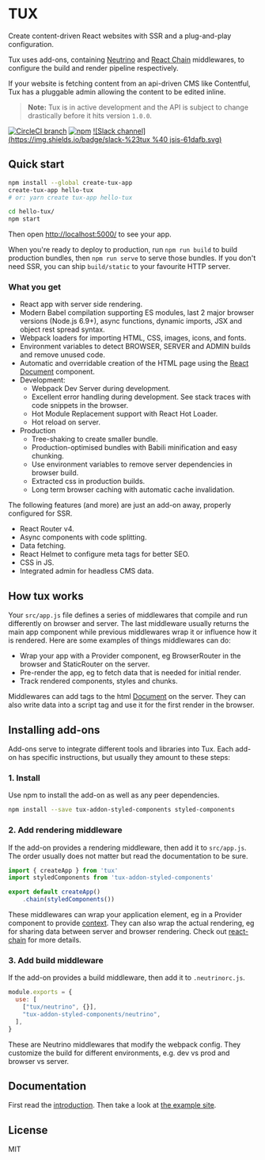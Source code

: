 # TUX

Create content-driven React websites with SSR and a plug-and-play configuration.

Tux uses add-ons, containing [Neutrino](https://neutrino.js.org/) and [React Chain](https://github.com/aranja/react-chain/) middlewares, to configure the build and render pipeline respectively.

If your website is fetching content from an api-driven CMS like Contentful, Tux has a pluggable admin allowing the content to be edited inline.

> **Note:** Tux is in active development and the API is subject to change drastically before it hits version `1.0.0`.

[![CircleCI branch](https://img.shields.io/circleci/project/github/aranja/tux/master.svg)](https://circleci.com/gh/aranja/tux) [![npm](https://img.shields.io/npm/v/tux.svg)](https://www.npmjs.com/package/tux) [![Slack channel](https://img.shields.io/badge/slack-%23tux %40 jsis-61dafb.svg)](http://jsis-slackin.herokuapp.com/)

## Quick start

```bash
npm install --global create-tux-app
create-tux-app hello-tux
# or: yarn create tux-app hello-tux

cd hello-tux/
npm start
```

Then open [http://localhost:5000/](http://localhost:5000/) to see your app.

When you're ready to deploy to production, run `npm run build` to build production bundles, then `npm run serve` to serve those bundles. If you don't need SSR, you can ship `build/static` to your favourite HTTP server.

### What you get

* React app with server side rendering.
* Modern Babel compilation supporting ES modules, last 2 major browser versions \(Node.js 6.9+\), async functions, dynamic imports, JSX and object rest spread syntax.
* Webpack loaders for importing HTML, CSS, images, icons, and fonts.
* Environment variables to detect BROWSER, SERVER and ADMIN builds and remove unused code.
* Automatic and overridable creation of the HTML page using the [React Document](https://www.npmjs.com/package/react-document) component.
* Development:
  * Webpack Dev Server during development.
  * Excellent error handling during development. See stack traces with code snippets in the browser.
  * Hot Module Replacement support with React Hot Loader.
  * Hot reload on server.
* Production
  * Tree-shaking to create smaller bundle.
  * Production-optimised bundles with Babili minification and easy chunking.
  * Use environment variables to remove server dependencies in browser build.
  * Extracted css in production builds.
  * Long term browser caching with automatic cache invalidation.

The following features \(and more\) are just an add-on away, properly configured for SSR.

* React Router v4.
* Async components with code splitting.
* Data fetching.
* React Helmet to configure meta tags for better SEO.
* CSS in JS.
* Integrated admin for headless CMS data.

## How tux works

Your `src/app.js` file defines a series of middlewares that compile and run differently on browser and server. The last middleware usually returns the main app component while previous middlewares wrap it or influence how it is rendered. Here are some examples of things middlewares can do:

* Wrap your app with a Provider component, eg BrowserRouter in the browser and StaticRouter on the server.
* Pre-render the app, eg to fetch data that is needed for initial render.
* Track rendered components, styles and chunks.

Middlewares can add tags to the html [Document](https://github.com/aranja/react-document) on the server. They can also write data into a script tag and use it for the first render in the browser.

## Installing add-ons

Add-ons serve to integrate different tools and libraries into Tux. Each add-on has specific instructions, but usually they amount to these steps:

### 1. Install

Use npm to install the add-on as well as any peer dependencies.

```bash
npm install --save tux-addon-styled-components styled-components
```

### 2. Add rendering middleware

If the add-on provides a rendering middleware, then add it to `src/app.js`. The order usually does not matter but read the documentation to be sure.

```javascript
import { createApp } from 'tux'
import styledComponents from 'tux-addon-styled-components'

export default createApp()
    .chain(styledComponents())
```

These middlewares can wrap your application element, eg in a Provider component to provide [context](https://facebook.github.io/react/docs/context.html). They can also wrap the actual rendering, eg for sharing data between server and browser rendering. Check out [react-chain](https://github.com/aranja/react-chain/) for more details.

### 3. Add build middleware

If the add-on provides a build middleware, then add it to `.neutrinorc.js`.

```javascript
module.exports = {
  use: [
    ["tux/neutrino", {}],
    "tux-addon-styled-components/neutrino",
  ],
}
```

These are Neutrino middlewares that modify the webpack config. They customize the build for different environments, e.g. dev vs prod and browser vs server.

## Documentation

First read the [introduction](/docs/introduction.md). Then take a look at [the example site](/packages/tux-example-site/).

## License

MIT

